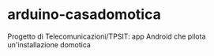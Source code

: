 # arduino-casadomotica
Progetto di Telecomunicazioni/TPSIT: app Android che pilota un'installazione domotica
